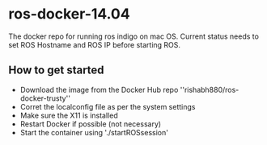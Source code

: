 # ros-docker-14.04
The  docker repo for running ros indigo on mac OS. Current status needs to set ROS Hostname and ROS IP before starting ROS. 

## How to get started
- Download the image from the Docker Hub repo ''rishabh880/ros-docker-trusty''
- Corret the localconfig file as per the system settings
- Make sure the X11 is installed
- Restart Docker if possible (not necessary)
- Start the container using './startROSsession'

